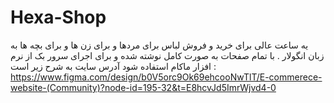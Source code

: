 # Hexa-Shop
یه ساعت عالی برای خرید و فروش لباس برای مردها و برای زن ها و برای بچه ها به زبان انگولار . با تمام صفحات به صورت کامل نوشته شده و برای اجرای سرور بک از نرم افزار ماکام استفاده شود
آدرس سایت به شرح زیر است :
https://www.figma.com/design/b0V5orc9Ok69ehcooNwTlT/E-commerece-website-(Community)?node-id=195-32&t=E8hcvJd5ImrWjvd4-0
